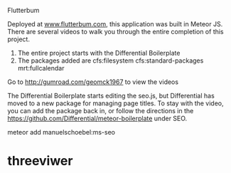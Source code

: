 Flutterbum

Deployed at www.flutterbum.com, this application was built in Meteor JS.
There are several videos to walk you through the entire completion of this project.

1. The entire project starts with the Differential Boilerplate
2. The packages added are
  cfs:filesystem
  cfs:standard-packages
  mrt:fullcalendar

Go to http://gumroad.com/geomck1967  to view the videos

The Differential Boilerplate starts editing the seo.js, but Differential has moved to a new package for managing page titles.  To stay with the video, you can add the package back in, or follow the directions in the 
https://github.com/Differential/meteor-boilerplate  under SEO.

meteor add manuelschoebel:ms-seo
# threeviwer
